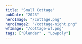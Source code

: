```yaml
---
title: "Small Cottage"
pubDate: "2023"
heroImage: "/cottage.png"
heroImage2: "/cottage-night.png"
wfImage: "/cottage-wf.png"
tags: ["Blender" , "Lowpoly"]
---
```

